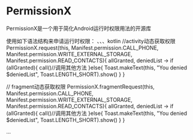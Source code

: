 # PermissionX

PermissionX是一个用于简化Android运行时权限用法的开源库

使用如下语法结构来申请运行时权限：
、、、kotlin
//activity动态获取权限
PermissionX.request(this,
                Manifest.permission.CALL_PHONE,
                Manifest.permission.WRITE_EXTERNAL_STORAGE,
                Manifest.permission.READ_CONTACTS){ allGranted, deniedList ->
                if (allGranted){
                    call()//调用其他方法
                }else{
                    Toast.makeText(this, "You denied $deniedList", Toast.LENGTH_SHORT).show()
                }
            }

//            fragment动态获取权限
      PermissionX.fragmentRequest(this,
                      Manifest.permission.CALL_PHONE,
                      Manifest.permission.WRITE_EXTERNAL_STORAGE,
                      Manifest.permission.READ_CONTACTS){ allGranted, deniedList ->
                      if (allGranted){
                          call()//调用其他方法
                      }else{
                          Toast.makeText(this, "You denied $deniedList", Toast.LENGTH_SHORT).show()
                      }
                  }

...